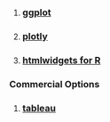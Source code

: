 1. ### [ggplot](http://ggplot2.org/)
2. ### [plotly](http://help.plot.ly/)
3. ### [htmlwidgets for R](http://www.htmlwidgets.org/)

### Commercial Options
1. ### [tableau](https://www.tableau.com)
